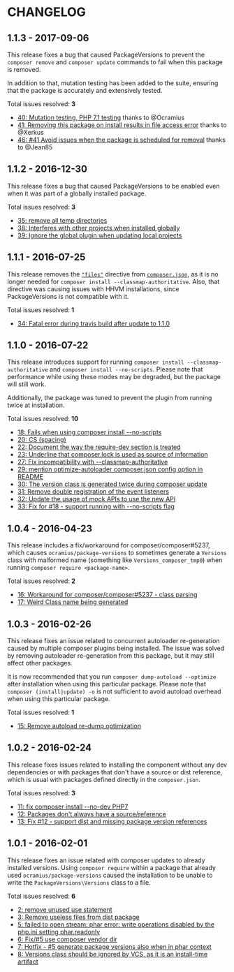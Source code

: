 # CHANGELOG

## 1.1.3 - 2017-09-06

This release fixes a bug that caused PackageVersions to prevent
the `composer remove` and `composer update` commands to fail when
this package is removed.

In addition to that, mutation testing has been added to the suite,
ensuring that the package is accurately and extensively tested.

Total issues resolved: **3**

- [40: Mutation testing, PHP 7.1 testing](https://github.com/Ocramius/PackageVersions/pull/40) thanks to @Ocramius
- [41: Removing this package on install results in file access error](https://github.com/Ocramius/PackageVersions/issues/41)
  thanks to @Xerkus
- [46: #41 Avoid issues when the package is scheduled for removal](https://github.com/Ocramius/PackageVersions/pull/46)
  thanks to @Jean85

## 1.1.2 - 2016-12-30

This release fixes a bug that caused PackageVersions to be enabled
even when it was part of a globally installed package.

Total issues resolved: **3**

- [35: remove all temp directories](https://github.com/Ocramius/PackageVersions/pull/35)
- [38: Interferes with other projects when installed globally](https://github.com/Ocramius/PackageVersions/issues/38)
- [39: Ignore the global plugin when updating local projects](https://github.com/Ocramius/PackageVersions/pull/39)

## 1.1.1 - 2016-07-25

This release removes the [`"files"`](https://getcomposer.org/doc/04-schema.md#files) directive from
[`composer.json`](https://github.com/Ocramius/PackageVersions/commit/86f2636f7c5e7b56fa035fa3826d5fcf80b6dc72),
as it is no longer needed for `composer install --classmap-authoritative`.
Also, that directive was causing issues with HHVM installations, since
PackageVersions is not compatible with it.

Total issues resolved: **1**

- [34: Fatal error during travis build after update to 1.1.0](https://github.com/Ocramius/PackageVersions/issues/34)

## 1.1.0 - 2016-07-22

This release introduces support for running `composer install --classmap-authoritative`
and `composer install --no-scripts`. Please note that performance
while using these modes may be degraded, but the package will
still work.

Additionally, the package was tuned to prevent the plugin from
running twice at installation.

Total issues resolved: **10**

- [18: Fails when using composer install --no-scripts](https://github.com/Ocramius/PackageVersions/issues/18)
- [20: CS (spacing)](https://github.com/Ocramius/PackageVersions/pull/20)
- [22: Document the way the require-dev section is treated](https://github.com/Ocramius/PackageVersions/issues/22)
- [23: Underline that composer.lock is used as source of information](https://github.com/Ocramius/PackageVersions/pull/23)
- [27: Fix incompatibility with --classmap-authoritative](https://github.com/Ocramius/PackageVersions/pull/27)
- [29: mention optimize-autoloader composer.json config option in README](https://github.com/Ocramius/PackageVersions/pull/29)
- [30: The version class is generated twice during composer update](https://github.com/Ocramius/PackageVersions/issues/30)
- [31: Remove double registration of the event listeners](https://github.com/Ocramius/PackageVersions/pull/31)
- [32: Update the usage of mock APIs to use the new API](https://github.com/Ocramius/PackageVersions/pull/32)
- [33: Fix for #18 - support running with --no-scripts flag](https://github.com/Ocramius/PackageVersions/pull/33)

## 1.0.4 - 2016-04-23

This release includes a fix/workaround for composer/composer#5237,
which causes `ocramius/package-versions` to sometimes generate a
`Versions` class with malformed name (something like
`Versions_composer_tmp0`) when running `composer require <package-name>`.

Total issues resolved: **2**

- [16: Workaround for composer/composer#5237 - class parsing](https://github.com/Ocramius/PackageVersions/pull/16)
- [17: Weird Class name being generated](https://github.com/Ocramius/PackageVersions/issues/17)

## 1.0.3 - 2016-02-26

This release fixes an issue related to concurrent autoloader
re-generation caused by multiple composer plugins being installed.
The issue was solved by removing autoloader re-generation from this
package, but it may still affect other packages.

It is now recommended that you run `composer dump-autoload --optimize`
after installation when using this particular package.
Please note that `composer (install|update) -o` is not sufficient
to avoid autoload overhead when using this particular package.

Total issues resolved: **1**

- [15: Remove autoload re-dump optimization](https://github.com/Ocramius/PackageVersions/pull/15)

## 1.0.2 - 2016-02-24

This release fixes issues related to installing the component without
any dev dependencies or with packages that don't have a source or dist
reference, which is usual with packages defined directly in the
`composer.json`.

Total issues resolved: **3**

- [11: fix composer install --no-dev PHP7](https://github.com/Ocramius/PackageVersions/pull/11)
- [12: Packages don't always have a source/reference](https://github.com/Ocramius/PackageVersions/issues/12)
- [13: Fix #12 - support dist and missing package version references](https://github.com/Ocramius/PackageVersions/pull/13)

## 1.0.1 - 2016-02-01

This release fixes an issue related with composer updates to
already installed versions.
Using `composer require` within a package that already used
`ocramius/package-versions` caused the installation to be unable
to write the `PackageVersions\Versions` class to a file.

Total issues resolved: **6**

- [2: remove unused use statement](https://github.com/Ocramius/PackageVersions/pull/2)
- [3: Remove useless files from dist package](https://github.com/Ocramius/PackageVersions/pull/3)
- [5: failed to open stream: phar error: write operations disabled by the php.ini setting phar.readonly](https://github.com/Ocramius/PackageVersions/issues/5)
- [6: Fix/#5 use composer vendor dir](https://github.com/Ocramius/PackageVersions/pull/6)
- [7: Hotfix - #5 generate package versions also when in phar context](https://github.com/Ocramius/PackageVersions/pull/7)
- [8: Versions class should be ignored by VCS, as it is an install-time artifact](https://github.com/Ocramius/PackageVersions/pull/8)
